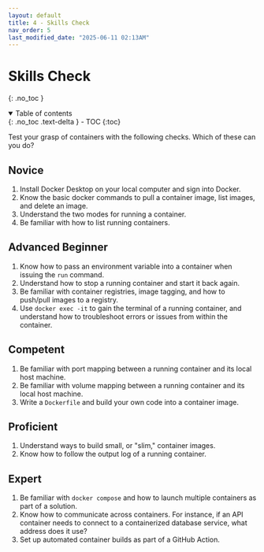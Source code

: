 ```yaml
---
layout: default
title: 4 - Skills Check
nav_order: 5
last_modified_date: "2025-06-11 02:13AM"
---
```


# Skills Check
{: .no_toc }

<details open markdown="block">
  <summary>
    Table of contents
  </summary>
  {: .no_toc .text-delta }
- TOC
{:toc}
</details>

Test your grasp of containers with the following checks. Which of these can you do?

## Novice

1. Install Docker Desktop on your local computer and sign into Docker.
2. Know the basic docker commands to pull a container image, list images, and delete an image.
3. Understand the two modes for running a container.
4. Be familiar with how to list running containers.

## Advanced Beginner

1. Know how to pass an environment variable into a container when issuing the `run` command.
2. Understand how to stop a running container and start it back again.
3. Be familiar with container registries, image tagging, and how to push/pull images to a registry.
4. Use `docker exec -it` to gain the terminal of a running container, and understand how to troubleshoot
errors or issues from within the container.

## Competent

1. Be familiar with port mapping between a running container and its local host machine.
2. Be familiar with volume mapping between a running container and its local host machine.
3. Write a `Dockerfile` and build your own code into a container image.

## Proficient

1. Understand ways to build small, or "slim," container images.
2. Know how to follow the output log of a running container.

## Expert

1. Be familiar with `docker compose` and how to launch multiple containers as part of a solution.
2. Know how to communicate across containers. For instance, if an API container needs to connect
to a containerized database service, what address does it use?
3. Set up automated container builds as part of a GitHub Action.
